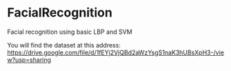 # FacialRecognition
Facial recognition using basic LBP and SVM

You will find the dataset at this address: https://drive.google.com/file/d/1fEYj2VjQBd2aWzYsgS1naK3hUBsXpH3-/view?usp=sharing
